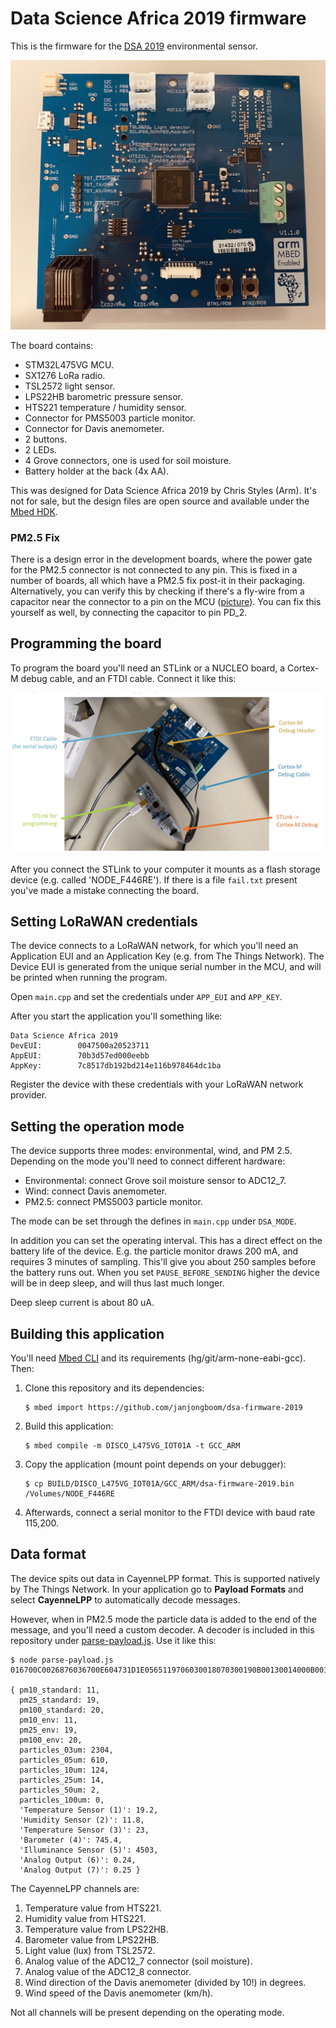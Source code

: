 # Data Science Africa 2019 firmware

This is the firmware for the [DSA 2019](https://www.datascienceafrica.org/dsa2019addis/) environmental sensor.

![DSA 2019 environmental sensor](img/board.jpg)

The board contains:

* STM32L475VG MCU.
* SX1276 LoRa radio.
* TSL2572 light sensor.
* LPS22HB barometric pressure sensor.
* HTS221 temperature / humidity sensor.
* Connector for PMS5003 particle monitor.
* Connector for Davis anemometer.
* 2 buttons.
* 2 LEDs.
* 4 Grove connectors, one is used for soil moisture.
* Battery holder at the back (4x AA).

This was designed for Data Science Africa 2019 by Chris Styles (Arm). It's not for sale, but the design files are open source and available under the [Mbed HDK](https://github.com/ARMmbed/mbed-HDK-Eagle-Projects).

### PM2.5 Fix

There is a design error in the development boards, where the power gate for the PM2.5 connector is not connected to any pin. This is fixed in a number of boards, all which have a PM2.5 fix post-it in their packaging. Alternatively, you can verify this by checking if there's a fly-wire from a capacitor near the connector to a pin on the MCU ([picture](img/flywire.jpg)). You can fix this yourself as well, by connecting the capacitor to pin PD_2.

## Programming the board

To program the board you'll need an STLink or a NUCLEO board, a Cortex-M debug cable, and an FTDI cable. Connect it like this:

![DSA 2019 environmental sensor](img/debug.jpg)

After you connect the STLink to your computer it mounts as a flash storage device (e.g. called 'NODE_F446RE'). If there is a file `fail.txt` present you've made a mistake connecting the board.

## Setting LoRaWAN credentials

The device connects to a LoRaWAN network, for which you'll need an Application EUI and an Application Key (e.g. from The Things Network). The Device EUI is generated from the unique serial number in the MCU, and will be printed when running the program.

Open `main.cpp` and set the credentials under `APP_EUI` and `APP_KEY`.

After you start the application you'll something like:

```
Data Science Africa 2019
DevEUI:        0047500a20523711
AppEUI:        70b3d57ed000eebb
AppKey:        7c8517db192bd214e116b978464dc1ba
```

Register the device with these credentials with your LoRaWAN network provider.

## Setting the operation mode

The device supports three modes: environmental, wind, and PM 2.5. Depending on the mode you'll need to connect different hardware:

* Environmental: connect Grove soil moisture sensor to ADC12_7.
* Wind: connect Davis anemometer.
* PM2.5: connect PMS5003 particle monitor.

The mode can be set through the defines in `main.cpp` under `DSA_MODE`.

In addition you can set the operating interval. This has a direct effect on the battery life of the device. E.g. the particle monitor draws 200 mA, and requires 3 minutes of sampling. This'll give you about 250 samples before the battery runs out. When you set `PAUSE_BEFORE_SENDING` higher the device will be in deep sleep, and will thus last much longer.

Deep sleep current is about 80 uA.

## Building this application

You'll need [Mbed CLI](https://github.com/ARMmbed/mbed-cli) and its requirements (hg/git/arm-none-eabi-gcc). Then:

1. Clone this repository and its dependencies:

    ```
    $ mbed import https://github.com/janjongboom/dsa-firmware-2019
    ```

1. Build this application:

    ```
    $ mbed compile -m DISCO_L475VG_IOT01A -t GCC_ARM
    ```

1. Copy the application (mount point depends on your debugger):

    ```
    $ cp BUILD/DISCO_L475VG_IOT01A/GCC_ARM/dsa-firmware-2019.bin /Volumes/NODE_F446RE
    ```

1. Afterwards, connect a serial monitor to the FTDI device with baud rate 115,200.

## Data format

The device spits out data in CayenneLPP format. This is supported natively by The Things Network. In your application go to **Payload Formats** and select **CayenneLPP** to automatically decode messages.

However, when in PM2.5 mode the particle data is added to the end of the message, and you'll need a custom decoder. A decoder is included in this repository under [parse-payload.js](parse-payload.js). Use it like this:

```
$ node parse-payload.js 016700C0026876036700E604731D1E0565119706030018070300190B00130014000B0013001400000962027C000E0002000000

{ pm10_standard: 11,
  pm25_standard: 19,
  pm100_standard: 20,
  pm10_env: 11,
  pm25_env: 19,
  pm100_env: 20,
  particles_03um: 2304,
  particles_05um: 610,
  particles_10um: 124,
  particles_25um: 14,
  particles_50um: 2,
  particles_100um: 0,
  'Temperature Sensor (1)': 19.2,
  'Humidity Sensor (2)': 11.8,
  'Temperature Sensor (3)': 23,
  'Barometer (4)': 745.4,
  'Illuminance Sensor (5)': 4503,
  'Analog Output (6)': 0.24,
  'Analog Output (7)': 0.25 }
```

The CayenneLPP channels are:

1. Temperature value from HTS221.
2. Humidity value from HTS221.
3. Temperature value from LPS22HB.
4. Barometer value from LPS22HB.
5. Light value (lux) from TSL2572.
6. Analog value of the ADC12_7 connector (soil moisture).
7. Analog value of the ADC12_8 connector.
8. Wind direction of the Davis anemometer (divided by 10!) in degrees.
9. Wind speed of the Davis anemometer (km/h).

Not all channels will be present depending on the operating mode.
